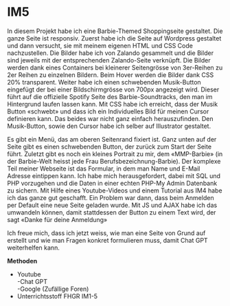 # IM5
In diesem Projekt habe ich eine Barbie-Themed Shoppingseite gestaltet. Die ganze Seite ist responsiv. Zuerst habe ich die Seite auf Wordpress gestaltet und dann versucht, sie mit meinem eigenen HTML und CSS Code nachzustellen. Die Bilder habe ich von Zalando gesammelt und die Bilder sind jeweils mit der entsprechenden Zalando-Seite verknüpft. Die Bilder werden dank eines Containers bei kleinerer Seitengrösse von 3er-Reihen zu 2er Reihen zu einzelnen Bildern. Beim Hover werden die Bilder dank CSS 20% transparent. Weiter habe ich einen schwebenden Musik-Button eingefügt der bei einer Bildschirmgrösse von 700px angezeigt wird. Dieser führt auf die offizielle Spotify Seite des Barbie-Soundtracks, den man im Hintergrund laufen lassen kann. Mit CSS habe ich erreicht, dass der Musik Button «schwebt» und dass ich ein Individuelles Bild für meinen Cursor definieren kann. Das beides war nicht ganz einfach herauszufinden. Den Musik-Button, sowie den Cursor habe ich selber auf Illustrator gestaltet.

Es gibt ein Menü, das am oberen Seitenrand fixiert ist. Ganz unten auf der Seite gibt es einen schwebenden Button, der zurück zum Start der Seite führt.  Zuletzt gibt es noch ein kleines Portrait zu mir, dem «MMP-Barbie» (in der Barbie-Welt heisst jede Frau Berufsbezeichnung-Barbie). Der komplexe Teil meiner Webseite ist das Formular, in dem man Name und E-Mail Adresse eintippen kann. Ich habe mich herausgefordert, dabei mit SQL und PHP vorzugehen und die Daten in einer echten PHP-My Admin Datenbank zu sichern. Mit Hilfe eines Youtube-Videos und einem Tutorial aus IM4 habe ich das ganze gut geschafft. Ein Problem war dann, dass beim Anmelden per Default eine neue Seite geladen wurde. Mit JS und AJAX habe ich das umwandeln können, damit stattdessen der Button zu einem Text wird, der sagt «Danke für deine Anmeldung» 

Ich freue mich, dass ich jetzt weiss, wie man eine Seite von Grund auf erstellt und wie man Fragen konkret formulieren muss, damit Chat GPT weiterhelfen kann. 


<b>Methoden</b>
<br>
- Youtube
  <br>
-Chat GPT
  <br>
-Google (Zufällige Foren)
  <br>
- Unterrichtsstoff FHGR IM1-5
